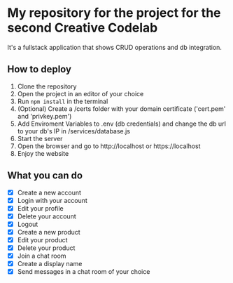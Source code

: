 # My repository for the project for the second Creative Codelab
It's a fullstack application that shows CRUD operations and db integration.

## How to deploy
1. Clone the repository
2. Open the project in an editor of your choice
3. Run `npm install` in the terminal
4. (Optional) Create a /certs folder with your domain certificate ('cert.pem' and 'privkey.pem')
5. Add Enviroment Variables to .env (db credentials) and change the db url to your db's IP in /services/database.js
6. Start the server 
7. Open the browser and go to http://localhost or https://localhost
8. Enjoy the website 


## What you can do
- [x] Create a new account
- [x] Login with your account
- [x] Edit your profile
- [x] Delete your account
- [x] Logout
- [x] Create a new product
- [x] Edit your product
- [x] Delete your product
- [x] Join a chat room
- [x] Create a display name
- [x] Send messages in a chat room of your choice
